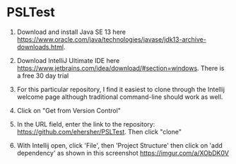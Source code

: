 # PSLTest

1. Download and install Java SE 13 here https://www.oracle.com/java/technologies/javase/jdk13-archive-downloads.html.

2. Download IntelliJ Ultimate IDE here https://www.jetbrains.com/idea/download/#section=windows. There is a free 30 day trial

3. For this particular repository, I find it easiest to clone through the Intellij welcome page although traditional command-line should work as well.

4. Click on "Get from Version Control"

5. In the URL field, enter the link to the repository: https://github.com/ehersher/PSLTest. Then click "clone"

6. With Intellij open, click 'File', then 'Project Structure' then click on 'add dependency' as shown in this screenshot https://imgur.com/a/XObDK0V
